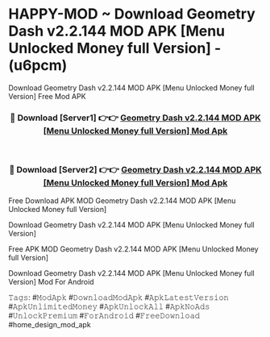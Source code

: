 # HAPPY-MOD ~ Download Geometry Dash v2.2.144 MOD APK [Menu Unlocked Money full Version] - (u6pcm)
Download Geometry Dash v2.2.144 MOD APK [Menu Unlocked Money full Version] Free Mod APK

<div align="center">
<h3>🔴 Download [Server1] 👉👉 <a href="https://apk-comot.site?title=Geometry_Dash_v2.2.144_MOD_APK_[Menu_Unlocked_Money_full_Version]">Geometry Dash v2.2.144 MOD APK [Menu Unlocked Money full Version] Mod Apk</a></h3><br>

<h3>🔴 Download [Server2] 👉👉 <a href="https://apk-comot.site?title=Geometry_Dash_v2.2.144_MOD_APK_[Menu_Unlocked_Money_full_Version]">Geometry Dash v2.2.144 MOD APK [Menu Unlocked Money full Version] Mod Apk</a></h3>
</div>


Free Download APK MOD Geometry Dash v2.2.144 MOD APK [Menu Unlocked Money full Version]

Download Geometry Dash v2.2.144 MOD APK [Menu Unlocked Money full Version] 

Free APK MOD Geometry Dash v2.2.144 MOD APK [Menu Unlocked Money full Version] 

Download Geometry Dash v2.2.144 MOD APK [Menu Unlocked Money full Version] Mod For Android

𝚃𝚊𝚐𝚜: #𝙼𝚘𝚍𝙰𝚙𝚔 #𝙳𝚘𝚠𝚗𝚕𝚘𝚊𝚍𝙼𝚘𝚍𝙰𝚙𝚔 #𝙰𝚙𝚔𝙻𝚊𝚝𝚎𝚜𝚝𝚅𝚎𝚛𝚜𝚒𝚘𝚗 #𝙰𝚙𝚔𝚄𝚗𝚕𝚒𝚖𝚒𝚝𝚎𝚍𝙼𝚘𝚗𝚎𝚢 #𝙰𝚙𝚔𝚄𝚗𝚕𝚘𝚌𝚔𝙰𝚕𝚕 #𝙰𝚙𝚔𝙽𝚘𝙰𝚍𝚜 #𝚄𝚗𝚕𝚘𝚌𝚔𝙿𝚛𝚎𝚖𝚒𝚞𝚖 #𝙵𝚘𝚛𝙰𝚗𝚍𝚛𝚘𝚒𝚍 #𝙵𝚛𝚎𝚎𝙳𝚘𝚠𝚗𝚕𝚘𝚊𝚍 #home_design_mod_apk